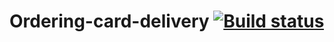 # Ordering-card-delivery [![Build status](https://ci.appveyor.com/api/projects/status/9aoyxu2kjdycdqff?svg=true)](https://ci.appveyor.com/project/MariaKonov/ordering-card-delivery)
